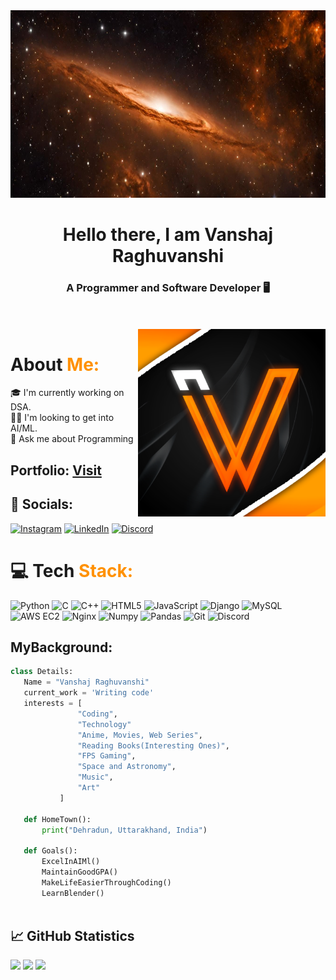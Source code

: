 <img height=300 width=1240 src="/banner.jpeg" alt="">

<h1 align="center">Hello there, I am Vanshaj Raghuvanshi</h1>
<h3 align="center">A Programmer and Software Developer 🖥️</h3>


<br>
<br>

<img height=300 width=300 align  ="right" width = 400px src="/vlogo2.png" alt="">

# About <span style="color:#FF9102">Me:
🎓 I'm currently working on DSA. <br>
👨‍💻 I'm looking to get into AI/ML.<br>
💬 Ask me about Programming<br>

## Portfolio: <a href="https://www.vanshajraghuvanshi.tech">Visit</a>

## 🔗 Socials:
[![Instagram](https://img.shields.io/badge/Instagram-%23E4405F.svg?logo=Instagram&logoColor=white)](https://www.instagram.com/vanshajr_0410?igsh=MWFsMWNsMmh1MjhmNA==) [![LinkedIn](https://img.shields.io/badge/LinkedIn-%230077B5.svg?logo=linkedin&logoColor=white)](https://www.linkedin.com/in/vanshajraghuvanshi) [![Discord](https://img.shields.io/badge/@targaryen001.-5539CC.svg?logo=discord&logoColor=white)]()

# 💻 Tech <span style="color:#FF9102">Stack:
![Python](https://img.shields.io/badge/python-blue.svg?style=for-the-badge&logo=python&logoColor=white) ![C](https://img.shields.io/badge/c-%2300599C.svg?style=for-the-badge&logo=c&logoColor=white) ![C++](https://img.shields.io/badge/c++-%2300599C.svg?style=for-the-badge&logo=c%2B%2B&logoColor=white) ![HTML5](https://img.shields.io/badge/html5-%23E34F26.svg?style=for-the-badge&logo=html5&logoColor=white) ![JavaScript](https://img.shields.io/badge/javascript-%23323330.svg?style=for-the-badge&logo=javascript&logoColor=%23F7DF1E) ![Django](https://img.shields.io/badge/django-%23092E20.svg?style=for-the-badge&logo=django&logoColor=white) ![MySQL](https://img.shields.io/badge/mysql-black.svg?style=for-the-badge&logo=mysql&logoColor=white)   ![AWS EC2](https://img.shields.io/badge/awsec2-white.svg?style=for-the-badge&logo=amazonec2&logoColor=black)  ![Nginx](https://img.shields.io/badge/nginx-009639.svg?style=for-the-badge&logo=nginx&logoColor=white)  ![Numpy](https://img.shields.io/badge/numpy-4C78D0.svg?style=for-the-badge&logo=nginx&logoColor=white)  ![Pandas](https://img.shields.io/badge/pandas-0B0254.svg?style=for-the-badge&logo=pandas&logoColor=white)  ![Git](https://img.shields.io/badge/git-E84E31.svg?style=for-the-badge&logo=git&logoColor=white)  ![Discord](https://img.shields.io/badge/discord-5539CC.svg?style=for-the-badge&logo=discord&logoColor=white)

## MyBackground:

 ```python
 class Details:
 	Name = "Vanshaj Raghuvanshi"
	current_work = 'Writing code'
	interests = [
				"Coding",
				"Technology"
				"Anime, Movies, Web Series",
				"Reading Books(Interesting Ones)",
				"FPS Gaming",
				"Space and Astronomy",
				"Music",
				"Art"
			]
	
	def HomeTown():
		print("Dehradun, Uttarakhand, India")
	
	def Goals():
		ExcelInAIMl()
		MaintainGoodGPA()
		MakeLifeEasierThroughCoding()
		LearnBlender()
	
 ```

## 📈 GitHub Statistics

<p align="start">
  <img height="180em" src="https://bakamitai.vercel.app/api?username=VanshajR&show_icons=true&theme=codeSTACKr&include_all_commits=true&count_private=true"/>
  <img height="180em" src="https://bakamitai.vercel.app/api/top-langs/?username=VanshajR&theme=codeSTACKr&layout=compact&langs_count=8"/>
  <img height="230em" src="https://github-profile-summary-cards.vercel.app/api/cards/profile-details?username=VanshajR&theme=codeSTACKr"/>
</p>
